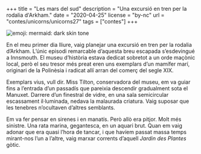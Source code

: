 +++
title = "Les mars del sud"
description = "Una excursió en tren per la rodalia d'Arkham."
date = "2020-04-25"
license = "by-nc"
url = "contes/unicorns/unicorns27"
tags = ["contes"]
+++

<img class="emoji" alt="emoji: mermaid: dark skin tone" src="/contes/unicorns/twemoji/1f9dc.svg">

En el meu primer dia lliure, vaig planejar una excursió en tren per la rodalia d’Arkham. L’únic episodi remarcable d’aquesta breu escapada s’esdevingué a Innsmouth. El museu d’història estava dedicat sobretot a un orde maçònic local, però el seu tresor més preat eren uns exemplars d’un mamífer marí, originari de la Polinèsia i radicat allí arran del comerç del segle XIX.

Exemplars vius, vull dir. Miss Tilton, conservadora del museu, em va guiar fins a l’entrada d’un passadís que pareixia descendir gradualment sota el Manuxet. Darrere d’un finestral de vidre, en una sala semicircular escassament il·luminada, nedava la malaurada criatura. Vaig suposar que les tenebres n’ocultaven d’altres semblants.

Em va fer pensar en sirenes i en manatís. Però allò era pitjor. Molt més sinistre. Una rata marina, gegantesca, en un aquari brut. Quan em vaig adonar que era quasi l’hora de tancar, i que havíem passat massa temps mirant-nos l’un a l’altre, vaig marxar corrents d’aquell *Jardin des Plantes* gòtic.
